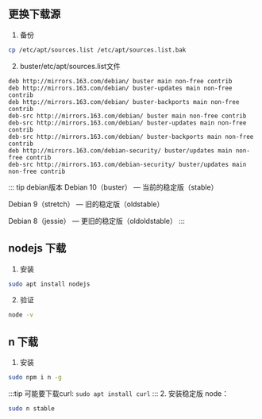 ## 更换下载源
1. 备份
```bash
cp /etc/apt/sources.list /etc/apt/sources.list.bak
```
2. buster/etc/apt/sources.list文件

```
deb http://mirrors.163.com/debian/ buster main non-free contrib
deb http://mirrors.163.com/debian/ buster-updates main non-free contrib
deb http://mirrors.163.com/debian/ buster-backports main non-free contrib
deb-src http://mirrors.163.com/debian/ buster main non-free contrib
deb-src http://mirrors.163.com/debian/ buster-updates main non-free contrib
deb-src http://mirrors.163.com/debian/ buster-backports main non-free contrib
deb http://mirrors.163.com/debian-security/ buster/updates main non-free contrib
deb-src http://mirrors.163.com/debian-security/ buster/updates main non-free contrib
```

::: tip debian版本
Debian 10（buster） — 当前的稳定版（stable）

Debian 9（stretch） — 旧的稳定版（oldstable）

Debian 8（jessie） — 更旧的稳定版（oldoldstable）
:::

## nodejs 下载
1. 安装
```bash
sudo apt install nodejs
```
2. 验证
```bash
node -v
```

## n 下载
1. 安装
```bash
sudo npm i n -g
```
:::tip
可能要下载curl: <code>sudo apt install curl</code>
:::
2. 安装稳定版 node：
```bash
sudo n stable
```